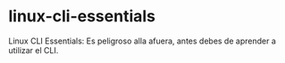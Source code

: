 # linux-cli-essentials
Linux CLI Essentials: Es peligroso alla afuera, antes debes de aprender a utilizar el CLI.
